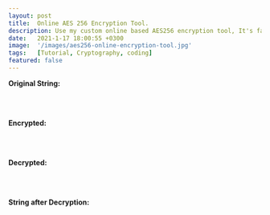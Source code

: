 ```yaml
---
layout: post
title:  Online AES 256 Encryption Tool.
description: Use my custom online based AES256 encryption tool, It's fast and easy!
date:   2021-1-17 18:00:55 +0300
image:  '/images/aes256-online-encryption-tool.jpg'
tags:   [Tutorial, Cryptography, coding]
featured: false
---
```


<script type="text/javascript" src="https://cdnjs.cloudflare.com/ajax/libs/crypto-js/3.1.2/rollups/aes.js">

    // INIT
    var myString   = "blablabla Card game bla";
    var myPassword = "myPassword";
    
    // PROCESS
    var encrypted = CryptoJS.AES.encrypt(myString, myPassword);
    var decrypted = CryptoJS.AES.decrypt(encrypted, myPassword);
    document.getElementById("demo0").innerHTML = myString;
    document.getElementById("demo1").innerHTML = encrypted;
    document.getElementById("demo2").innerHTML = decrypted;
    document.getElementById("demo3").innerHTML = decrypted.toString(CryptoJS.enc.Utf8);
</script>

<html>

<strong><label>Original String:</label></strong>
<span id="demo0"></span>

  <br>
  <br>

<strong><label>Encrypted:</label></strong>
<span id="demo1"></span>

  <br>
  <br>

<strong><label>Decrypted:</label></strong>
<span id="demo2"></span>

  <br> 
  <br>

<strong><label>String after Decryption:</label></strong>
<span id="demo3"></span>


  <br/>
  <br/>


</html>
